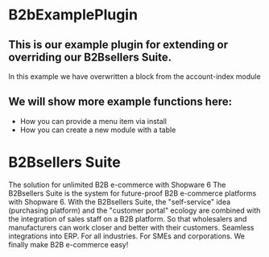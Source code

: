 # B2bExamplePlugin

## This is our example plugin for extending or overriding our B2Bsellers Suite.
In this example we have overwritten a block from the account-index module

## We will show more example functions here:
* How you can provide a menu item via install
* How you can create a new module with a table

# B2Bsellers Suite
The solution for unlimited B2B e-commerce with Shopware 6
The B2Bsellers Suite is the system for future-proof B2B e-commerce platforms with Shopware 6.
With the B2Bsellers Suite, the "self-service" idea (purchasing platform) and the "customer portal" ecology are combined with the integration of sales staff on a B2B platform. So that wholesalers and manufacturers can work closer and better with their customers.
Seamless integrations into ERP. For all industries. For SMEs and corporations.
We finally make B2B e-commerce easy!

